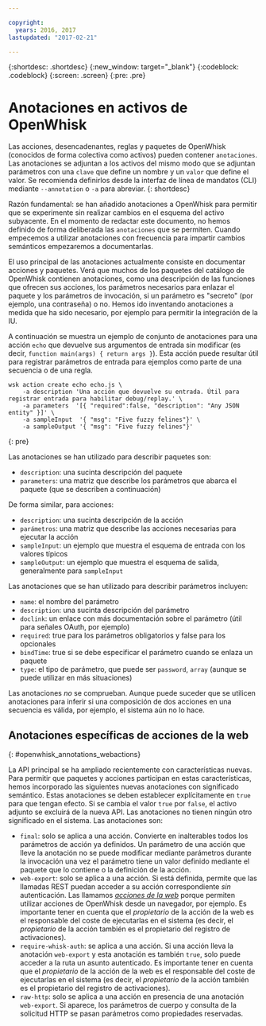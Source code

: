 ```yaml
---

copyright:
  years: 2016, 2017
lastupdated: "2017-02-21"

---
```


{:shortdesc: .shortdesc}
{:new_window: target="_blank"}
{:codeblock: .codeblock}
{:screen: .screen}
{:pre: .pre}

# Anotaciones en activos de OpenWhisk

Las acciones, desencadenantes, reglas y paquetes de OpenWhisk (conocidos de forma colectiva como activos) pueden contener `anotaciones`. Las anotaciones se adjuntan a los activos del mismo modo que se adjuntan parámetros con una `clave` que define un nombre y un `valor` que define el valor. Se recomienda definirlos desde la interfaz de línea de mandatos (CLI) mediante `--annotation` o `-a` para abreviar.
{: shortdesc}

Razón fundamental: se han añadido anotaciones a OpenWhisk para permitir que se experimente sin realizar cambios en el esquema del activo subyacente. En el momento de redactar este documento, no hemos definido de forma deliberada las `anotaciones` que se permiten. Cuando empecemos a utilizar anotaciones con frecuencia para impartir cambios semánticos empezaremos a documentarlas.

El uso principal de las anotaciones actualmente consiste en documentar acciones y paquetes. Verá que muchos de los paquetes del catálogo de OpenWhisk contienen anotaciones, como una descripción de las funciones que ofrecen sus acciones, los parámetros necesarios para enlazar el paquete y los parámetros de invocación, si un parámetro es "secreto" (por ejemplo, una contraseña) o no. Hemos ido inventando anotaciones a medida que ha sido necesario, por ejemplo para permitir la integración de la IU.

A continuación se muestra un ejemplo de conjunto de anotaciones para una acción `echo` que devuelve sus argumentos de entrada sin modificar (es decir, `function main(args) { return args }`). Esta acción puede resultar útil para registrar parámetros de entrada para ejemplos como parte de una secuencia o de una regla.

```
wsk action create echo echo.js \
    -a description 'Una acción que devuelve su entrada. Útil para registrar entrada para habilitar debug/replay.' \
    -a parameters  '[{ "required":false, "description": "Any JSON entity" }]' \
    -a sampleInput  '{ "msg": "Five fuzzy felines"}' \
    -a sampleOutput '{ "msg": "Five fuzzy felines"}'
```
{: pre}

Las anotaciones se han utilizado para describir paquetes son:

- `description`: una sucinta descripción del paquete
- `parameters`: una matriz que describe los parámetros que abarca el paquete (que se describen a continuación)

De forma similar, para acciones: 

- `description`: una sucinta descripción de la acción
- `parámetros`: una matriz que describe las acciones necesarias para ejecutar la acción
- `sampleInput`: un ejemplo que muestra el esquema de entrada con los valores típicos
- `sampleOutput`: un ejemplo que muestra el esquema de salida, generalmente para `sampleInput`

Las anotaciones que se han utilizado para describir parámetros incluyen:

- `name`: el nombre del parámetro
- `description`: una sucinta descripción del parámetro
- `doclink`: un enlace con más documentación sobre el parámetro (útil para señales OAuth, por ejemplo) 
- `required`: true para los parámetros obligatorios y false para los opcionales
- `bindTime`: true si se debe especificar el parámetro cuando se enlaza un paquete
- `type`: el tipo de parámetro, que puede ser `password`, `array` (aunque se puede utilizar en más situaciones)

Las anotaciones *no* se comprueban. Aunque puede suceder que se utilicen anotaciones para inferir si una composición de dos acciones en una secuencia es válida, por ejemplo, el sistema aún no lo hace.

## Anotaciones específicas de acciones de la web
{: #openwhisk_annotations_webactions}

La API principal se ha ampliado recientemente con características nuevas. Para permitir que paquetes y acciones participan en estas características, hemos incorporado las siguientes nuevas anotaciones con significado semántico. Estas anotaciones se deben establecer explícitamente en `true` para que tengan efecto. Si se cambia el valor `true` por `false`, el activo adjunto se excluirá de la nueva API. Las anotaciones no tienen ningún otro significado en el sistema. Las anotaciones son:

- `final`: solo se aplica a una acción. Convierte en inalterables todos los parámetros de acción ya definidos. Un parámetro de una acción que lleve la anotación no se puede modificar mediante parámetros durante la invocación una vez el parámetro tiene un valor definido mediante el paquete que lo contiene o la definición de la acción.
- `web-export`: solo se aplica a una acción. Si está definida, permite que las llamadas REST puedan acceder a su acción correspondiente *sin* autenticación. Las llamamos [*acciones de la web*](openwhisk_webactions.html) porque permiten utilizar acciones de OpenWhisk desde un navegador, por ejemplo. Es importante tener en cuenta que el *propietario* de la acción de la web es el responsable del coste de ejecutarlas en el sistema (es decir, el *propietario* de la acción también es el propietario del registro de activaciones).
- `require-whisk-auth`: se aplica a una acción. Si una acción lleva la anotación `web-export` y esta anotación es también `true`, solo puede acceder a la ruta un asunto autenticado. Es importante tener en cuenta que el *propietario* de la acción de la web es el responsable del coste de ejecutarlas en el sistema (es decir, el *propietario* de la acción también es el propietario del registro de activaciones).
- `raw-http`: solo se aplica a una acción en presencia de una anotación `web-export`. Si aparece, los parámetros de cuerpo y consulta de la solicitud HTTP se pasan parámetros como propiedades reservadas.

